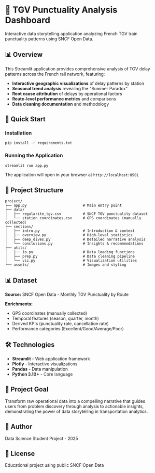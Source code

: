 # 🚄 TGV Punctuality Analysis Dashboard

Interactive data storytelling application analyzing French TGV train punctuality patterns using SNCF Open Data.

## 📊 Overview

This Streamlit application provides comprehensive analysis of TGV delay patterns across the French rail network, featuring:

- **Interactive geographic visualizations** of delay patterns by station
- **Seasonal trend analysis** revealing the "Summer Paradox"
- **Root cause attribution** of delays by operational factors
- **Route-level performance metrics** and comparisons
- **Data cleaning documentation** and methodology

## 🚀 Quick Start

### Installation

```bash
pip install -r requirements.txt
```

### Running the Application

```bash
streamlit run app.py
```

The application will open in your browser at `http://localhost:8501`

## 📁 Project Structure

```
project/
├── app.py                          # Main entry point
├── data/
│   ├── regularite_tgv.csv          # SNCF TGV punctuality dataset
│   └── station_coordinates.csv     # GPS coordinates (manually collected)
├── sections/
│   ├── intro.py                    # Introduction & context
│   ├── overview.py                 # High-level statistics
│   ├── deep_dives.py               # Detailed narrative analysis
│   └── conclusions.py              # Insights & recommendations
├── utils/
│   ├── io.py                       # Data loading functions
│   ├── prep.py                     # Data cleaning pipeline
│   └── viz.py                      # Visualization utilities
└── assets/                         # Images and styling
```

## 📊 Dataset

**Source:** SNCF Open Data - Monthly TGV Punctuality by Route

**Enrichments:**
- GPS coordinates (manually collected)
- Temporal features (season, quarter, month)
- Derived KPIs (punctuality rate, cancellation rate)
- Performance categories (Excellent/Good/Average/Poor)

## 🛠️ Technologies

- **Streamlit** - Web application framework
- **Plotly** - Interactive visualizations
- **Pandas** - Data manipulation
- **Python 3.10+** - Core language


## 🎯 Project Goal

Transform raw operational data into a compelling narrative that guides users from problem discovery through analysis to actionable insights, demonstrating the power of data storytelling in transportation analytics.

## 👥 Author

Data Science Student Project - 2025

## 📄 License

Educational project using public SNCF Open Data